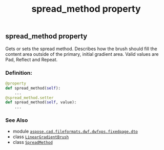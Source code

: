 ﻿---
title: spread_method property
second_title: Aspose.CAD for Python via .NET API References
description: 
type: docs
weight: 90
url: /python-net/aspose.cad.fileformats.dwf.dwfxps.fixedpage.dto/lineargradientbrush/spread_method/
is_root: false
---

## spread_method property


Gets or sets the spread method.
Describes how the brush should fill the content
area outside of the primary, initial gradient area.
Valid values are Pad, Reflect and Repeat.
### Definition:
```python
@property
def spread_method(self):
    ...
@spread_method.setter
def spread_method(self, value):
    ...
```

### See Also
* module [`aspose.cad.fileformats.dwf.dwfxps.fixedpage.dto`](../../)
* class [`LinearGradientBrush`](/cad/python-net/aspose.cad.fileformats.dwf.dwfxps.fixedpage.dto/lineargradientbrush)
* class [`SpreadMethod`](/cad/python-net/aspose.cad.fileformats.dwf.dwfxps.fixedpage.dto/spreadmethod)
